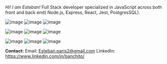 *Hi! I am Esteban!* Full Stack developer specialized in JavaScript across both front and back end( Node.js, Express, React, Jest, PostgresSQL). 

    

![image](https://img.shields.io/badge/HTML5-E34F26?style=for-the-badge&logo=html5&logoColor=white)
![image](https://img.shields.io/badge/CSS3-1572B6?style=for-the-badge&logo=css3&logoColor=white)
![image](https://img.shields.io/badge/JavaScript-F7DF1E?style=for-the-badge&logo=javascript&logoColor=black)

![image](https://img.shields.io/badge/React-20232A?style=for-the-badge&logo=react&logoColor=61DAFB)
![image](https://img.shields.io/badge/Node.js-43853D?style=for-the-badge&logo=node.js&logoColor=white)
![image](https://img.shields.io/badge/Express.js-000000?style=for-the-badge&logo=express&logoColor=white)

![image](https://img.shields.io/badge/PostgreSQL-316192?style=for-the-badge&logo=postgresql&logoColor=white)
![image](https://img.shields.io/badge/Swift-FA7343?style=for-the-badge&logo=swift&logoColor=white)
![image](https://img.shields.io/badge/Jest-C21325?style=for-the-badge&logo=jest&logoColor=white)




**Contact:**
Email: Esteban.paris2@gmail.com
LinkedIn: https://www.linkedin.com/in/banchito/

